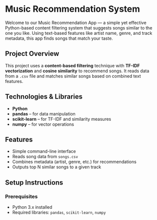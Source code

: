 # Music Recommendation System

Welcome to our Music Recommendation App — a simple yet effective Python-based content filtering system that suggests songs similar to the one you like. Using text-based features like artist name, genre, and track metadata, this app finds songs that match your taste.

## Project Overview

This project uses a **content-based filtering** technique with **TF-IDF vectorization** and **cosine similarity** to recommend songs. It reads data from a `.csv` file and matches similar songs based on combined text features.


## Technologies & Libraries

- **Python**
- **pandas** – for data manipulation
- **scikit-learn** – for TF-IDF and similarity measures
- **numpy** – for vector operations


##  Features

- Simple command-line interface
- Reads song data from `songs.csv`
- Combines metadata (artist, genre, etc.) for recommendations
- Outputs top N similar songs to a given track


##  Setup Instructions

### Prerequisites

- Python 3.x installed
- Required libraries: `pandas`, `scikit-learn`, `numpy`

